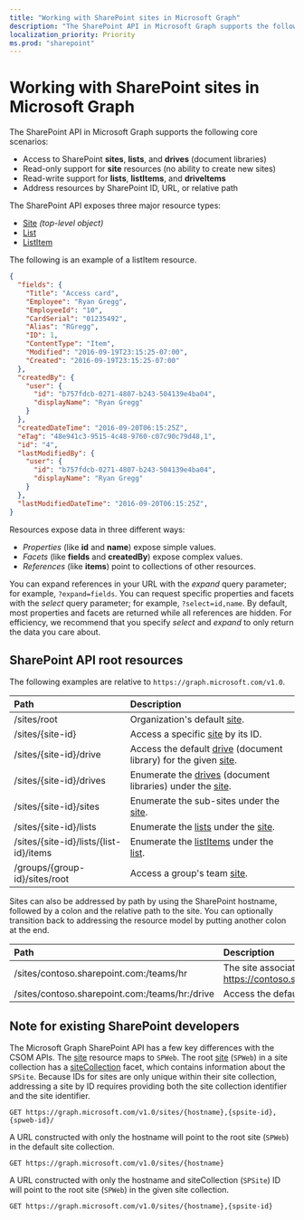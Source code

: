 ```yaml
---
title: "Working with SharePoint sites in Microsoft Graph"
description: "The SharePoint API in Microsoft Graph supports the following core scenarios:"
localization_priority: Priority
ms.prod: "sharepoint"
---
```


# Working with SharePoint sites in Microsoft Graph

The SharePoint API in Microsoft Graph supports the following core scenarios:

* Access to SharePoint **sites**, **lists**, and **drives** (document libraries)
* Read-only support for **site** resources (no ability to create new sites)
* Read-write support for **lists**, **listItems**, and **driveItems**
* Address resources by SharePoint ID, URL, or relative path

The SharePoint API exposes three major resource types:

* [Site](site.md) _(top-level object)_
* [List](list.md)
* [ListItem](listitem.md)

The following is an example of a listItem resource.

```json
{
  "fields": {
    "Title": "Access card",
    "Employee": "Ryan Gregg",
    "EmployeeId": "10",
    "CardSerial": "01235492",
    "Alias": "RGregg",
    "ID": 1,
    "ContentType": "Item",
    "Modified": "2016-09-19T23:15:25-07:00",
    "Created": "2016-09-19T23:15:25-07:00"
  },
  "createdBy": {
    "user": {
      "id": "b757fdcb-0271-4807-b243-504139e4ba04",
      "displayName": "Ryan Gregg"
    }
  },
  "createdDateTime": "2016-09-20T06:15:25Z",
  "eTag": "48e941c3-9515-4c48-9760-c07c90c79d48,1",
  "id": "4",
  "lastModifiedBy": {
    "user": {
      "id": "b757fdcb-0271-4807-b243-504139e4ba04",
      "displayName": "Ryan Gregg"
    }
  },
  "lastModifiedDateTime": "2016-09-20T06:15:25Z",
}
```

Resources expose data in three different ways:

* _Properties_ (like **id** and **name**) expose simple values.
* _Facets_ (like **fields** and **createdBy**) expose complex values.
* _References_ (like **items**) point to collections of other resources.

You can expand references in your URL with the _expand_ query parameter; for example, `?expand=fields`.
You can request specific properties and facets with the _select_ query parameter; for example, `?select=id,name`.
By default, most properties and facets are returned while all references are hidden.
For efficiency, we recommend that you specify _select_ and _expand_ to only return the data you care about.

## SharePoint API root resources

The following examples are relative to `https://graph.microsoft.com/v1.0`.

| Path                                   | Description
|:---------------------------------------|:------------------------------------
| /sites/root                            | Organization's default [site][].
| /sites/{site-id}                       | Access a specific [site][] by its ID.
| /sites/{site-id}/drive                 | Access the default [drive](drive.md) (document library) for the given [site][].
| /sites/{site-id}/drives                | Enumerate the [drives](drive.md) (document libraries) under the [site][].
| /sites/{site-id}/sites                 | Enumerate the sub-sites under the [site][].
| /sites/{site-id}/lists                 | Enumerate the [lists](list.md) under the [site](site.md).
| /sites/{site-id}/lists/{list-id}/items | Enumerate the [listItems](listitem.md) under the [list](list.md).
| /groups/{group-id}/sites/root          | Access a group's team [site][].

Sites can also be addressed by path by using the SharePoint hostname, followed by a colon and the relative path to the site.
You can optionally transition back to addressing the resource model by putting another colon at the end.

| Path                                           | Description
|:-----------------------------------------------|:-----------------------------------
| /sites/contoso.sharepoint.com:/teams/hr        | The site associated with https://contoso.sharepoint.com/teams/hr
| /sites/contoso.sharepoint.com:/teams/hr:/drive | Access the default [drive](drive.md) for this site.

## Note for existing SharePoint developers

The Microsoft Graph SharePoint API has a few key differences with the CSOM APIs.
The [site][] resource maps to `SPWeb`.
The root [site][] (`SPWeb`) in a site collection has a [siteCollection](sitecollection.md) facet, which contains information about the `SPSite`.
Because IDs for sites are only unique within their site collection, addressing a site by ID requires providing both the site collection identifier and the site identifier.

```http
GET https://graph.microsoft.com/v1.0/sites/{hostname},{spsite-id},{spweb-id}/
```
A URL constructed with only the hostname will point to the root site (`SPWeb`) in the default site collection.

```http
GET https://graph.microsoft.com/v1.0/sites/{hostname}
```

A URL constructed with only the hostname and siteCollection (`SPSite`) ID will point to the root site (`SPWeb`) in the given site collection.

```http
GET https://graph.microsoft.com/v1.0/sites/{hostname},{spsite-id}
```

[site]: site.md
[list]: list.md
[drive]: drive.md
[siteCollection]: sitecollection.md

<!-- {
  "type": "#page.annotation",
  "description": "Getting started programming with the SharePoint API",
  "keywords": "getting started sharepoint rest api programming C# ios android rest http",
  "section": "documentation",
  "tocPath": "Getting Started",
  "tocIndex": -100
} -->
